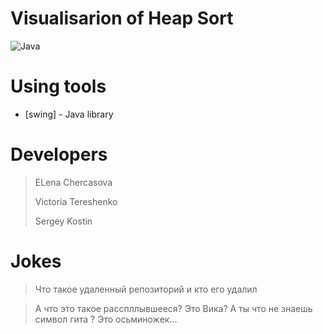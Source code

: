 # Visualisarion of Heap Sort
![Java](https://seeklogo.com/images/J/java-logo-7833D1D21A-seeklogo.com.png)

# Using tools
* [swing] - Java library

# Developers
> ELena Chercasova
>
> Victoria Tereshenko
>
> Sergey Kostin

# Jokes
> Что такое удаленный репозиторий и кто его удалил

> А что это такое расспллывшееся? Это Вика?
> А ты что не знаешь символ гита ? Это осьминожек... 
